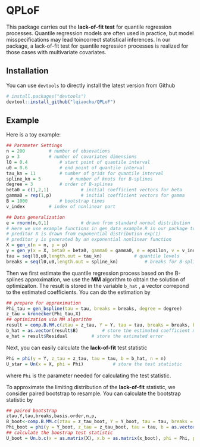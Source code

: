 # QPLoF

This package carries out the **lack-of-fit test** for quantile regression processes. Quantile regression models are often used in practice, but model misspecifications may lead toincorrect statistical inferences. In our package, a lack-of-fit test for quantile regression processes is realized for those cases with multivariate covariates.

## Installation

You can use `devtools` to directly install the latest version from Github

```R
# install.packages("devtools")
devtool::install_github("lqiaochu/QPLoF")
```

## Example

Here is a toy example:

```r
## Parameter Settings
n = 200			# number of obsevations
p = 3			# number of covariates dimensions
l0 = 0.4			# start point of quantile interval
u0 = 0.6			# end point of quantile interval
tau_kn = 11			# number of grids for quantile interval
spline_kn = 5			# number of knots for B-splines
degree = 3			# order of B-splines
beta0 = c(1,2,1)			# initial coefficient vectors for beta
gamma0 = rep(1,p)			# initial coefficient vectors for gamma
B = 1000			# bootstrap times
v_index			# index of nonlinear part

## Data generalization
e = rnorm(n,0,1)			# drawn from standard normal distribution
# Here we use example functions in gen_data_example.R in our package to generate preditor X and response y.
# preditor X is drawn from exponential distribution exp(1)
# preditor y is generated by an exponential nonlinear function
X = gen_x(n = n, p = p)
y = gen_y(x = X, beta0 = beta0, gamma0 = gamma0, e = epsilon, v = v_index)			
tau = seq(l0,u0,length.out = tau_kn)			# quantile levels
breaks = seq(l0,u0,length.out = spline_kn)			# breaks for B-splines
```

Then we first estimate the quantile regression process based on the B-splines approximation,  we use the **MM** algorithm to obtain the solution of optimizaiton.  The result is stored in the variable `b_hat` ,  a vector correpond to the estimated coefficients. You can do the estimation by

```R
## prepare for approximation
Phi_tau = gen_bspline(tau = tau, breaks = breaks, degree = degree)
z_tau = kronecker(Phi_tau,X)
## optimization via MM algorithm
result = comp.B.MM.c(ztau = z_tau, Y = Y, tau = tau, breaks = breaks, basis.order = degree, n = n, p = p, maxiter=200, tol=10^-8, epsilon=0.01) 
b_hat = as.vector(result$B)			# store the estimated coefficient matrix
e_hat = result$Residual			# store the estimated error

```

Next, you can easily calculate the **lack-of-fit** test statistic

```R
Phi = phi(y = Y, z_tau = z_tau, tau = tau, b = b_hat, n = n)
U_star = Un(x = X, phi = Phi)			# store the test statistic
```

where `Phi` is the parameter needed for calculating the test statistic.

To approximate the limiting distribution of the **lack-of-fit** statistic, we consider paired bootstrap to resample. You can calculate the  bootstrap statistic by

```R
## paired bootstrap
ztau,Y,tau,breaks,basis.order,n,p,
B_boot<-comp.B.MM.c(ztau = z_tau_boot, Y = Y_boot, tau = tau, breaks = breaks, basis.order = degree, n = n, p = p, maxiter=200, tol=10^-8, epsilon=0.01)$B
Phi_boot = phi(y = Y_boot, z_tau = z_tau_boot, tau = tau, b = as.vector(B_boot), n = n)
## calculate the boostrap test statistic
U_boot = Un.b.c(x = as.matrix(X), x.b = as.matrix(x_boot), phi = Phi, phi.b = Phi_boot)
```













